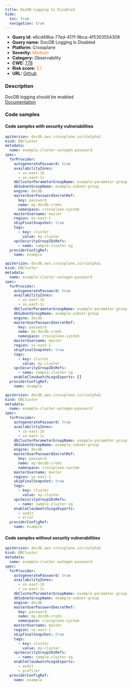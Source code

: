 ```yaml
---
title: DocDB Logging Is Disabled
hide:
  toc: true
  navigation: true
---
```


<style>
  .highlight .hll {
    background-color: #ff171742;
  }
  .md-content {
    max-width: 1100px;
    margin: 0 auto;
  }
</style>

-   **Query id:** e6cd49ba-77ed-417f-9bca-4f5303554308
-   **Query name:** DocDB Logging Is Disabled
-   **Platform:** Crossplane
-   **Severity:** <span style="color:#ff7213">Medium</span>
-   **Category:** Observability
-   **CWE:** <a href="https://cwe.mitre.org/data/definitions/778.html" onclick="newWindowOpenerSafe(event, 'https://cwe.mitre.org/data/definitions/778.html')">778</a>
-   **Risk score:** <span style="color:#ff7213">5.1</span>
-   **URL:** [Github](https://github.com/Checkmarx/kics/tree/master/assets/queries/crossplane/aws/docdb_logging_disabled)

### Description
DocDB logging should be enabled<br>
[Documentation](https://doc.crds.dev/github.com/crossplane/provider-aws/docdb.aws.crossplane.io/DBCluster/v1alpha1@v0.21.1#status-atProvider-enabledCloudwatchLogsExports)

### Code samples
#### Code samples with security vulnerabilities
```yaml title="Positive test num. 1 - yaml file" hl_lines="6"
apiVersion: docdb.aws.crossplane.io/v1alpha1
kind: DBCluster
metadata:
  name: example-cluster-autogen-password
spec:
  forProvider:
    autogeneratePassword: true
    availabilityZones:
      - us-east-1b
      - us-east-1c
    dbClusterParameterGroupName: example-parameter-group
    dbSubnetGroupName: example-subnet-group
    engine: docdb
    masterUserPasswordSecretRef:
      key: password
      name: my-docdb-creds
      namespace: crossplane-system
    masterUsername: master
    region: us-east-1
    skipFinalSnapshot: true
    tags:
      - key: cluster
        value: my-cluster
    vpcSecurityGroupIDsRefs:
      - name: sample-cluster-sg
  providerConfigRef:
    name: example
```
```yaml title="Positive test num. 2 - yaml file" hl_lines="26"
apiVersion: docdb.aws.crossplane.io/v1alpha1
kind: DBCluster
metadata:
  name: example-cluster-autogen-password
spec:
  forProvider:
    autogeneratePassword: true
    availabilityZones:
      - us-east-1b
      - us-east-1c
    dbClusterParameterGroupName: example-parameter-group
    dbSubnetGroupName: example-subnet-group
    engine: docdb
    masterUserPasswordSecretRef:
      key: password
      name: my-docdb-creds
      namespace: crossplane-system
    masterUsername: master
    region: us-east-1
    skipFinalSnapshot: true
    tags:
      - key: cluster
        value: my-cluster
    vpcSecurityGroupIDsRefs:
      - name: sample-cluster-sg
    enableCloudwatchLogsExports: []
  providerConfigRef:
    name: example
```
```yaml title="Positive test num. 3 - yaml file" hl_lines="26"
apiVersion: docdb.aws.crossplane.io/v1alpha1
kind: DBCluster
metadata:
  name: example-cluster-autogen-password
spec:
  forProvider:
    autogeneratePassword: true
    availabilityZones:
      - us-east-1b
      - us-east-1c
    dbClusterParameterGroupName: example-parameter-group
    dbSubnetGroupName: example-subnet-group
    engine: docdb
    masterUserPasswordSecretRef:
      key: password
      name: my-docdb-creds
      namespace: crossplane-system
    masterUsername: master
    region: us-east-1
    skipFinalSnapshot: true
    tags:
      - key: cluster
        value: my-cluster
    vpcSecurityGroupIDsRefs:
      - name: sample-cluster-sg
    enableCloudwatchLogsExports:
      - audit
      - error
  providerConfigRef:
    name: example
```


#### Code samples without security vulnerabilities
```yaml title="Negative test num. 1 - yaml file"
apiVersion: docdb.aws.crossplane.io/v1alpha1
kind: DBCluster
metadata:
  name: example-cluster-autogen-password
spec:
  forProvider:
    autogeneratePassword: true
    availabilityZones:
      - us-east-1b
      - us-east-1c
    dbClusterParameterGroupName: example-parameter-group
    dbSubnetGroupName: example-subnet-group
    engine: docdb
    masterUserPasswordSecretRef:
      key: password
      name: my-docdb-creds
      namespace: crossplane-system
    masterUsername: master
    region: us-east-1
    skipFinalSnapshot: true
    tags:
      - key: cluster
        value: my-cluster
    vpcSecurityGroupIDsRefs:
      - name: sample-cluster-sg
    enableCloudwatchLogsExports:
      - audit
      - profiler
  providerConfigRef:
    name: example
```

